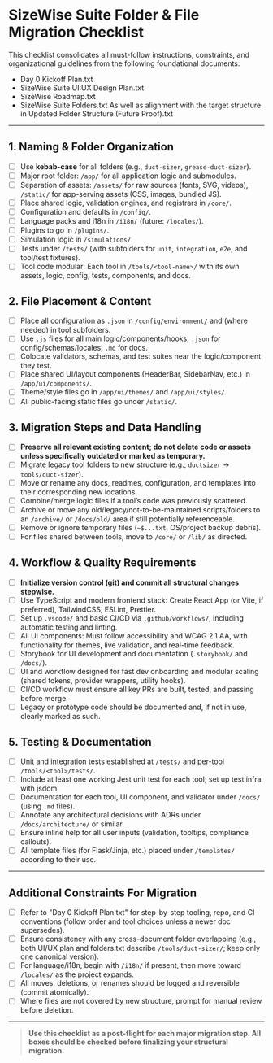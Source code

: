 # SizeWise Suite Folder & File Migration Checklist

This checklist consolidates all must-follow instructions, constraints, and organizational guidelines from the following foundational documents:
- Day 0 Kickoff Plan.txt
- SizeWise Suite UI:UX Design Plan.txt
- SizeWise Roadmap.txt
- SizeWise Suite Folders.txt
As well as alignment with the target structure in Updated Folder Structure (Future Proof).txt

---

## 1. Naming & Folder Organization

- [ ] Use **kebab-case** for all folders (e.g., `duct-sizer`, `grease-duct-sizer`).
- [ ] Major root folder: `/app/` for all application logic and submodules.
- [ ] Separation of assets: `/assets/` for raw sources (fonts, SVG, videos), `/static/` for app-serving assets (CSS, images, bundled JS).
- [ ] Place shared logic, validation engines, and registrars in `/core/`.
- [ ] Configuration and defaults in `/config/`.
- [ ] Language packs and i18n in `/i18n/` (future: `/locales/`).
- [ ] Plugins to go in `/plugins/`.
- [ ] Simulation logic in `/simulations/`.
- [ ] Tests under `/tests/` (with subfolders for `unit`, `integration`, `e2e`, and tool/test fixtures).
- [ ] Tool code modular: Each tool in `/tools/<tool-name>/` with its own assets, logic, config, tests, components, and docs.

## 2. File Placement & Content

- [ ] Place all configuration as `.json` in `/config/environment/` and (where needed) in tool subfolders.
- [ ] Use `.js` files for all main logic/components/hooks, `.json` for config/schemas/locales, `.md` for docs.
- [ ] Colocate validators, schemas, and test suites near the logic/component they test.
- [ ] Place shared UI/layout components (HeaderBar, SidebarNav, etc.) in `/app/ui/components/`.
- [ ] Theme/style files go in `/app/ui/themes/` and `/app/ui/styles/`.
- [ ] All public-facing static files go under `/static/`.

## 3. Migration Steps and Data Handling

- [ ] **Preserve all relevant existing content; do not delete code or assets unless specifically outdated or marked as temporary.**
- [ ] Migrate legacy tool folders to new structure (e.g., `ductsizer` → `tools/duct-sizer`).
- [ ] Move or rename any docs, readmes, configuration, and templates into their corresponding new locations.
- [ ] Combine/merge logic files if a tool’s code was previously scattered.
- [ ] Archive or move any old/legacy/not-to-be-maintained scripts/folders to an `/archive/` or `/docs/old/` area if still potentially referenceable.
- [ ] Remove or ignore temporary files (`~$...txt`, OS/project backup debris).
- [ ] For files shared between tools, move to `/core/` or `/lib/` as directed.

## 4. Workflow & Quality Requirements

- [ ] **Initialize version control (git) and commit all structural changes stepwise.**
- [ ] Use TypeScript and modern frontend stack: Create React App (or Vite, if preferred), TailwindCSS, ESLint, Prettier.
- [ ] Set up `.vscode/` and basic CI/CD via `.github/workflows/`, including automatic testing and linting.
- [ ] All UI components: Must follow accessibility and WCAG 2.1 AA, with functionality for themes, live validation, and real-time feedback.
- [ ] Storybook for UI development and documentation (`.storybook/` and `/docs/`).
- [ ] UI and workflow designed for fast dev onboarding and modular scaling (shared tokens, provider wrappers, utility hooks).
- [ ] CI/CD workflow must ensure all key PRs are built, tested, and passing before merge.
- [ ] Legacy or prototype code should be documented and, if not in use, clearly marked as such.

## 5. Testing & Documentation

- [ ] Unit and integration tests established at `/tests/` and per-tool `/tools/<tool>/tests/`.
- [ ] Include at least one working Jest unit test for each tool; set up test infra with jsdom.
- [ ] Documentation for each tool, UI component, and validator under `/docs/` (using `.md` files).
- [ ] Annotate any architectural decisions with ADRs under `/docs/architecture/` or similar.
- [ ] Ensure inline help for all user inputs (validation, tooltips, compliance callouts).
- [ ] All template files (for Flask/Jinja, etc.) placed under `/templates/` according to their use.

---

## Additional Constraints For Migration

- [ ] Refer to "Day 0 Kickoff Plan.txt" for step-by-step tooling, repo, and CI conventions (follow order and tool choices unless a newer doc supersedes).
- [ ] Ensure consistency with any cross-document folder overlapping (e.g., both UI/UX plan and folders.txt describe `/tools/duct-sizer/`; keep only one canonical version).
- [ ] For language/i18n, begin with `/i18n/` if present, then move toward `/locales/` as the project expands.
- [ ] All moves, deletions, or renames should be logged and reversible (commit atomically).
- [ ] Where files are not covered by new structure, prompt for manual review before deletion.

---

> **Use this checklist as a post-flight for each major migration step. All boxes should be checked before finalizing your structural migration.**


